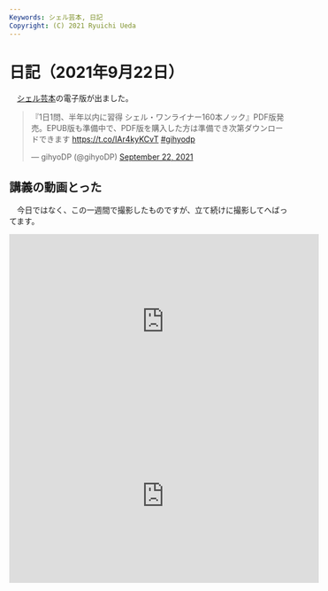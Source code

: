 ```yaml
---
Keywords: シェル芸本, 日記
Copyright: (C) 2021 Ryuichi Ueda
---
```


# 日記（2021年9月22日）

　[シェル芸本](/?page=shellgei160)の電子版が出ました。

<blockquote class="twitter-tweet" data-partner="tweetdeck"><p lang="ja" dir="ltr">『1日1問、半年以内に習得 シェル・ワンライナー160本ノック』PDF版発売。EPUB版も準備中で、PDF版を購入した方は準備でき次第ダウンロードできます <a href="https://t.co/IAr4kyKCvT">https://t.co/IAr4kyKCvT</a> <a href="https://twitter.com/hashtag/gihyodp?src=hash&amp;ref_src=twsrc%5Etfw">#gihyodp</a></p>&mdash; gihyoDP (@gihyoDP) <a href="https://twitter.com/gihyoDP/status/1440482000515657730?ref_src=twsrc%5Etfw">September 22, 2021</a></blockquote>
<script async src="https://platform.twitter.com/widgets.js" charset="utf-8"></script>

## 講義の動画とった

　今日ではなく、この一週間で撮影したものですが、立て続けに撮影してへばってます。

<iframe width="560" height="315" src="https://www.youtube.com/embed/Q8ROatUExrc" title="YouTube video player" frameborder="0" allow="accelerometer; autoplay; clipboard-write; encrypted-media; gyroscope; picture-in-picture" allowfullscreen></iframe>

<iframe width="560" height="315" src="https://www.youtube.com/embed/af2gKkDGgSY" title="YouTube video player" frameborder="0" allow="accelerometer; autoplay; clipboard-write; encrypted-media; gyroscope; picture-in-picture" allowfullscreen></iframe>
